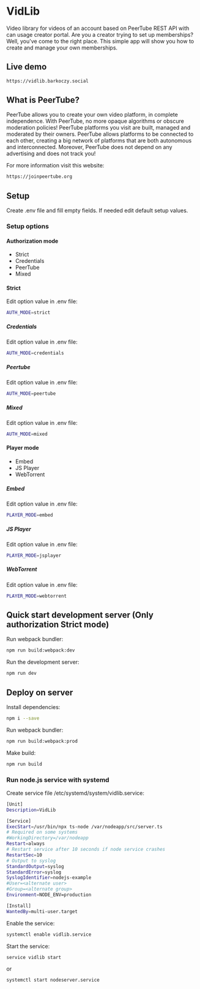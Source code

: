 # VidLib
Video library for videos of an account based on PeerTube REST API with can usage creator portal. Are you a creator trying to set up memberships? Well, you've come to the right place. This simple app will show you how to create and manage your own memberships.

## Live demo

```bash
https://vidlib.barkoczy.social
```

## What is PeerTube?

PeerTube allows you to create your own video platform, in complete independence. With PeerTube, no more opaque algorithms or obscure moderation policies! PeerTube platforms you visit are built, managed and moderated by their owners. PeerTube allows platforms to be connected to each other, creating a big network of platforms that are both autonomous and interconnected. Moreover, PeerTube does not depend on any advertising and does not track you!

For more information visit this website:

```bash
https://joinpeertube.org
```

## Setup

Create .env file and fill empty fields. If needed edit default setup values.

### Setup options

#### Authorization mode

* Strict
* Credentials
* PeerTube
* Mixed

#### Strict

Edit option value in .env file:

```bash
AUTH_MODE=strict
```

##### Credentials

Edit option value in .env file:

```bash
AUTH_MODE=credentials
```

##### Peertube

Edit option value in .env file:

```bash
AUTH_MODE=peertube
```

##### Mixed

Edit option value in .env file:

```bash
AUTH_MODE=mixed
```

#### Player mode

* Embed
* JS Player
* WebTorrent

##### Embed

Edit option value in .env file:

```bash
PLAYER_MODE=embed
```

##### JS Player

Edit option value in .env file:

```bash
PLAYER_MODE=jsplayer
```

##### WebTorrent

Edit option value in .env file:

```bash
PLAYER_MODE=webtorrent
```

## Quick start development server (Only authorization Strict mode)

Run webpack bundler:

```bash
npm run build:webpack:dev
```

Run the development server:

```bash
npm run dev
```

## Deploy on server

Install dependencies:

```bash
npm i --save
```

Run webpack bundler:

```bash
npm run build:webpack:prod
```

Make build:

```bash
npm run build
```

### Run node.js service with systemd

Create service file /etc/systemd/system/vidlib.service:

```bash
[Unit]
Description=VidLib

[Service]
ExecStart=/usr/bin/npx ts-node /var/nodeapp/src/server.ts
# Required on some systems
#WorkingDirectory=/var/nodeapp
Restart=always
# Restart service after 10 seconds if node service crashes
RestartSec=10
# Output to syslog
StandardOutput=syslog
StandardError=syslog
SyslogIdentifier=nodejs-example
#User=<alternate user>
#Group=<alternate group>
Environment=NODE_ENV=production

[Install]
WantedBy=multi-user.target
```

Enable the service:

```bash
systemctl enable vidlib.service
```

Start the service:

```bash
service vidlib start
```

or

```bash
systemctl start nodeserver.service
```
